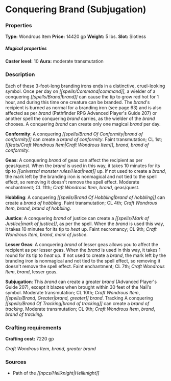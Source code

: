 ﻿---
Title: "Conquering Brand (Subjugation)"
Type: "Wondrous Item"
Price: "14420 gp"
Weight: "5 lbs."
Slot: "Slotless"
Caster level: "10"
Aura: "moderate transmutation"
Description: |
  "Each of these 3-foot-long branding irons ends in a distinctive, cruel-looking symbol. Once per day on command, a wielder of a conquering brand can cause the tip to grow red hot for 1 hour, and during this time one creature can be branded. The brand's recipient is burned as normal for a branding iron (see page 63) and is also affected as per _brand_ (_Pathfinder RPG Advanced Player's Guide 207_) or another spell the conquering brand carries, as the wielder of the brand chooses. A conquering brand can create only one magical brand per day.
  **Conformity**: A _conquering brand of conformity_ can create a _brand of conformity_. Faint transmutation; CL 1st; Craft Wondrous Item, _brand_, _brand of conformity_.
  **Geas**: A _conquering brand of geas_ can affect the recipient as per _geas/quest_. When the brand is used in this way, it takes 10 minutes for its tip to heat up. If not used to create a _brand_, the mark left by the branding iron is nonmagical and not tied to the spell effect, so removing it doesn't remove the spell effect. Moderate enchantment; CL 11th; Craft Wondrous Item, _brand, geas/quest_.
  **Hobbling**: A conquering brand of hobbling can create a _brand of hobbling_. Faint transmutation; CL 4th; Craft Wondrous Item, _brand, brand of hobbling_.
  **Justice**: A _conquering brand of justice_ can create a _mark of justice_, as per the spell. When the brand is used this way, it takes 10 minutes for its tip to heat up. Faint necromancy; CL 9th; Craft Wondrous Item, _brand, mark of justice_.
  **Lesser Geas**: A _conquering brand of lesser geas_ allows you to affect the recipient as per _lesser geas_. When the brand is used in this way, it takes 1 round for its tip to heat up. If not used to create a brand, the mark left by the branding iron is nonmagical and not tied to the spell effect, so removing it doesn't remove the spell effect. Faint enchantment; CL 7th; Craft Wondrous Item, _brand, lesser geas_.
  **Subjugation**: This brand can create a _greater brand_ (_Advanced Player's Guide_ 207), except it blazes when brought within 30 feet of the Nail's symbol. Moderate transmutation; CL 10th; Craft Wondrous Item, _brand, greater brand_. Tracking A _conquering brand of tracking_ can create a brand of tracking. Moderate transmutation; CL 9th; Craft Wondrous Item, _brand, brand of tracking_."
Crafting cost: "7220 gp"
Sources: "['Path of the Hellknight']"
---

# Conquering Brand (Subjugation)

### Properties

**Type:** Wondrous Item **Price:** 14420 gp **Weight:** 5 lbs. **Slot:** Slotless

##### Magical properties

**Caster level:** 10 **Aura:** moderate transmutation

### Description

Each of these 3-foot-long branding irons ends in a distinctive, cruel-looking symbol. Once per day on _[[spells/Command|command]]_, a wielder of a conquering _[[spells/Brand|brand]]_ can cause the tip to grow red hot for 1 hour, and during this time one creature can be branded. The _brand_'s recipient is burned as normal for a branding iron (see page 63) and is also affected as per _brand_ (Pathfinder RPG Advanced Player's Guide 207) or another spell the conquering _brand_ carries, as the wielder of the _brand_ chooses. A conquering _brand_ can create only one magical _brand_ per day.

**Conformity**: A conquering _[[spells/Brand Of Conformity|brand of conformity]]_ can create a _brand of conformity_. Faint transmutation; CL 1st; _[[feats/Craft Wondrous Item|Craft Wondrous Item]]_, _brand_, _brand of conformity_.

**Geas**: A conquering _brand_ of geas can affect the recipient as per geas/quest. When the _brand_ is used in this way, it takes 10 minutes for its tip to _[[universal monster rules/Heat|heat]]_ up. If not used to create a _brand_, the mark left by the branding iron is nonmagical and not tied to the spell effect, so removing it doesn't remove the spell effect. Moderate enchantment; CL 11th; _Craft Wondrous Item_, _brand_, geas/quest.

**Hobbling**: A conquering _[[spells/Brand Of Hobbling|brand of hobbling]]_ can create a _brand of hobbling_. Faint transmutation; CL 4th; _Craft Wondrous Item_, _brand_, _brand of hobbling_.

**Justice**: A conquering _brand_ of justice can create a _[[spells/Mark of Justice|mark of justice]]_, as per the spell. When the _brand_ is used this way, it takes 10 minutes for its tip to _heat_ up. Faint necromancy; CL 9th; _Craft Wondrous Item_, _brand_, _mark of justice_.

**Lesser Geas**: A conquering _brand_ of lesser geas allows you to affect the recipient as per lesser geas. When the _brand_ is used in this way, it takes 1 round for its tip to _heat_ up. If not used to create a _brand_, the mark left by the branding iron is nonmagical and not tied to the spell effect, so removing it doesn't remove the spell effect. Faint enchantment; CL 7th; _Craft Wondrous Item_, _brand_, lesser geas.

**Subjugation**: This _brand_ can create a greater _brand_ (Advanced Player's Guide 207), except it blazes when brought within 30 feet of the Nail's symbol. Moderate transmutation; CL 10th; _Craft Wondrous Item_, _[[spells/Brand, Greater|brand, greater]]_ _brand_. Tracking A conquering _[[spells/Brand Of Tracking|brand of tracking]]_ can create a _brand of tracking_. Moderate transmutation; CL 9th; _Craft Wondrous Item_, _brand_, _brand of tracking_.

### Crafting requirements

**Crafting cost:** 7220 gp

_Craft Wondrous Item_, _brand, greater_ _brand_

### Sources

* Path of the _[[npcs/Hellknight|Hellknight]]_